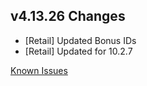 ## v4.13.26 Changes

* [Retail] Updated Bonus IDs
* [Retail] Updated for 10.2.7

[Known Issues](https://support.tradeskillmaster.com/en_US/known_issues)
